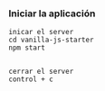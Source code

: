 ### Iniciar la aplicación

```
inicar el server
cd vanilla-js-starter
npm start


cerrar el server
control + c
```
